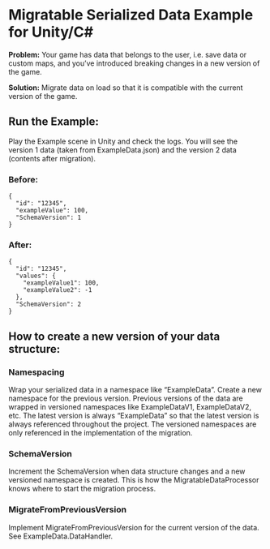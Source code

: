 # Migratable Serialized Data Example for Unity/C#

**Problem:** Your game has data that belongs to the user, i.e. save data or custom maps, and you’ve introduced breaking changes in a new version of the game. 

**Solution:** Migrate data on load so that it is compatible with the current version of the game.

## Run the Example:

Play the Example scene in Unity and check the logs. You will see the version 1 data (taken from ExampleData.json) and the version 2 data (contents after migration).

### Before:
```
{
  "id": "12345",
  "exampleValue": 100,
  "SchemaVersion": 1
}
```

### After:
```
{
  "id": "12345",
  "values": {
    "exampleValue1": 100,
    "exampleValue2": -1
  },
  "SchemaVersion": 2
}
```


## How to create a new version of your data structure:

### Namespacing
Wrap your serialized data in a namespace like “ExampleData”. Create a new namespace for the previous version. Previous versions of the data are wrapped in versioned namespaces like ExampleDataV1, ExampleDataV2, etc. The latest version is always “ExampleData” so that the latest version is always referenced throughout the project. The versioned namespaces are only referenced in the implementation of the migration. 

### SchemaVersion
Increment the SchemaVersion when data structure changes and a new versioned namespace is created. This is how the MigratableDataProcessor knows where to start the migration process. 

### MigrateFromPreviousVersion
Implement MigrateFromPreviousVersion for the current version of the data. See ExampleData.DataHandler. 
